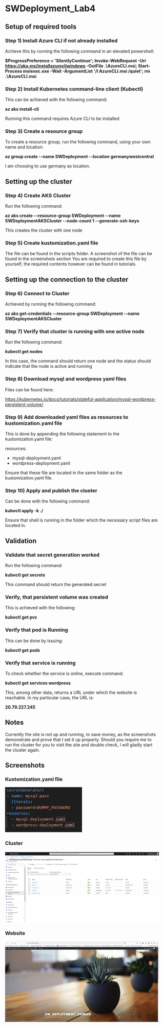 # SWDeployment_Lab4
## Setup of required tools

### Step 1) Install Azure CLI if not already installed
Achieve this by running the following command in an elevated powershell:

**$ProgressPreference = 'SilentlyContinue'; Invoke-WebRequest -Uri https://aka.ms/installazurecliwindows -OutFile .\AzureCLI.msi; Start-Process msiexec.exe -Wait -ArgumentList '/I AzureCLI.msi /quiet'; rm .\AzureCLI.msi**

### Step 2) Install Kubernetes command-line client (Kubectl)
This can be achieved with the following command:

**az aks install-cli**

Running this command requires Azure CLI to be installed

### Step 3) Create a resource group
To create a resource group, run the following command, using your own name and location:

**az group create --name SWDeployment --location germanywestcentral**

I am choosing to use germany as location. 

## Setting up the cluster

### Step 4) Create AKS Cluster
Run the following command:

**az aks create --resource-group SWDeployment --name SWDeploymentAKSCluster --node-count 1 --generate-ssh-keys**

This creates the cluster with one node

### Step 5) Create kustomization.yaml file
The file can be found in the scripts folder. A screenshot of the file can be found in the screenshots section
You are required to create this file by yourself, the required contents however can be found in tutorials.

## Setting up the connection to the cluster

### Step 6) Connect to Cluster
Achieved by running the following command:

**az aks get-credentials --resource-group SWDeployment --name SWDeploymentAKSCluster**

### Step 7) Verify that cluster is running with one active node
Run the following command:

**kubectl get nodes**

In this case, the command should return one node and the status should indicate that the node is active and running

### Step 8) Download mysql and wordpress yaml files
Files can be found here:

https://kubernetes.io/docs/tutorials/stateful-application/mysql-wordpress-persistent-volume/

### Step 9) Add downloaded yaml files as resources to kustomization.yaml file
This is done by appending the following statement to the kustomization.yaml file:

resources:
  - mysql-deployment.yaml
  - wordpress-deployment.yaml

Ensure that these file are located in the same folder as the kustomization.yaml file.

### Step 10) Apply and publish the cluster
Can be done with the following command:

**kubectl apply -k ./**

Ensure that shell is running in the folder which the necessary script files are located in.

## Validation

### Validate that secret generation worked
Run the following command:

**kubectl get secrets**

This command should return the generated secret

### Verify, that persistent volume was created
This is achieved with the following:

**kubectl get pvc**

### Verify that pod is Running
This can be done by issuing:

**kubectl get pods**

### Verify that service is running
To check whether the service is online, execute command:

**kubectl get services wordpress**

This, among other data, returns a URL under which the website is reachable.
In my particular case, the URL is: 

**20.79.227.245**

## Notes
Currently the site is not up and running, to save money, as the screenshots demonstrate and prove that I set it up properly.
Should you require me to run the cluster for you to visit the site and double check, I will gladly start the cluster again.

## Screenshots

### Kustomization.yaml file
![Wordpress Site](/Screenshots/kustomization.yaml.png?raw=true "The cluster")

### Cluster
![Wordpress Site](/Screenshots/Cluster.png?raw=true "The cluster")

### Website
![Wordpress Site](/Screenshots/Website.png?raw=true "The website")

